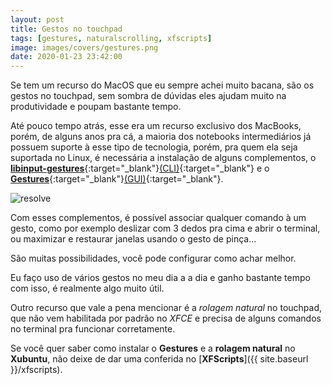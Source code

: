 ```yaml
---
layout: post
title: Gestos no touchpad
tags: [gestures, naturalscrolling, xfscripts]
image: images/covers/gestures.png
date: 2020-01-23 23:42:00
---
```


Se tem um recurso do MacOS que eu sempre achei muito bacana, são os gestos no touchpad, sem sombra de dúvidas eles ajudam muito na produtividade e poupam bastante tempo.

Até pouco tempo atrás, esse era um recurso exclusivo dos MacBooks, porém, de alguns anos pra cá, a maioria dos notebooks intermediários já possuem suporte à esse tipo de tecnologia, porém, pra quem ela seja suportada no Linux, é necessária a instalação de alguns complementos, o [**libinput-gestures**](https://github.com/bulletmark/libinput-gestures){:target="_blank"}[(CLI)](https://pt.wikipedia.org/wiki/Interface_de_linha_de_comandos){:target="_blank"} e o [**Gestures**](https://gitlab.com/cunidev/gestures){:target="_blank"}[(GUI)](https://pt.wikipedia.org/wiki/Interface_gr%C3%A1fica_do_utilizador){:target="_blank"}.

![resolve](https://xfscripts.rauldipeas.tk/images/gestures.png)

Com esses complementos, é possível associar qualquer comando à um gesto, como por exemplo deslizar com 3 dedos pra cima e abrir o terminal, ou maximizar e restaurar janelas usando o gesto de pinça...

São muitas possibilidades, você pode configurar como achar melhor.

Eu faço uso de vários gestos no meu dia a a dia e ganho bastante tempo com isso, é realmente algo muito útil.

Outro recurso que vale a pena mencionar é a _rolagem natural_ no touchpad, que não vem habilitada por padrão no _XFCE_ e precisa de alguns comandos no terminal pra funcionar corretamente.

Se você quer saber como instalar o **Gestures** e a **rolagem natural** no **Xubuntu**, não deixe de dar uma conferida no [**XFScripts**]({{ site.baseurl }}/xfscripts).